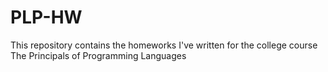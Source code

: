 # PLP-HW

This repository contains the homeworks I've written for the college course The Principals of Programming Languages
